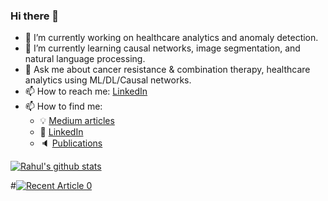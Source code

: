 ### Hi there 👋

- 🔭 I’m currently working on healthcare analytics and anomaly detection.
- 🌱 I’m currently learning causal networks, image segmentation, and natural language processing. 
- 💬 Ask me about cancer resistance & combination therapy, healthcare analytics using ML/DL/Causal networks.
- 📫 How to reach me: [LinkedIn](https://www.linkedin.com/in/rahulveettil/)
- 📫 How to find me: 
  - :bulb: [Medium articles](https://medium.com/@rahul.epfl)
  - :office: [LinkedIn](https://www.linkedin.com/in/rahulveettil/)
  - :speaker: [Publications](https://scholar.google.com/citations?user=Pb0zFcQAAAAJ&hl=en)

[![Rahul's github stats](https://github-readme-stats.vercel.app/api?username=vvrahul11&count_private=true&show_icons=true&theme=radical&hide_rank=false)](https://github.com/anuraghazra/github-readme-stats)

#<a target="_blank" href="https://github-readme-medium-recent-article.vercel.app/medium/@rahul.epfl/0"><img src="https://github-readme-medium-recent-#article.vercel.app/medium/@rahul.epfl/0" alt="Recent Article 0">
